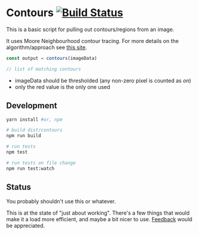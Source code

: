 # Contours [![Build Status](https://travis-ci.org/benfoxall/contours.svg?branch=master)](https://travis-ci.org/benfoxall/contours)

This is a basic script for pulling out contours/regions from an image.

It uses Moore Neighbourhood contour tracing. For more details on the algorithm/approach see [this site](http://www.imageprocessingplace.com/downloads_V3/root_downloads/tutorials/contour_tracing_Abeer_George_Ghuneim/moore.html).

```js
const output = contours(imageData)

// list of matching contours
```

* imageData should be thresholded (any non-zero pixel is counted as _on_)
* only the red value is the only one used

## Development

```bash
yarn install #or, npm

# build dist/contours
npm run build

# run tests
npm test

# run tests on file change
npm run test:watch
```

## Status

You probably shouldn't use this or whatever.

This is at the state of "just about working". There's a few things that would make it a load more efficient, and maybe a bit nicer to use.  [Feedback](https://github.com/benfoxall/contours/issues) would be appreciated.
